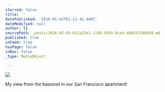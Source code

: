 ```yaml
---
starred: false
title: ''
datePublished: '2016-05-03T01:21:42.480Z'
dateModified: null
author: []
sourcePath: _posts/2016-05-03-b51a23e1-1188-4595-8ce4-486453708058.md
published: true
inFeed: true
hasPage: false
inNav: false
_type: MediaObject

---
```

![](https://the-grid-user-content.s3-us-west-2.amazonaws.com/b11c72b3-c7c9-468c-9fc7-ecd75cd39fb8.jpg)

My view from the bassinet in our San Francisco apartment!